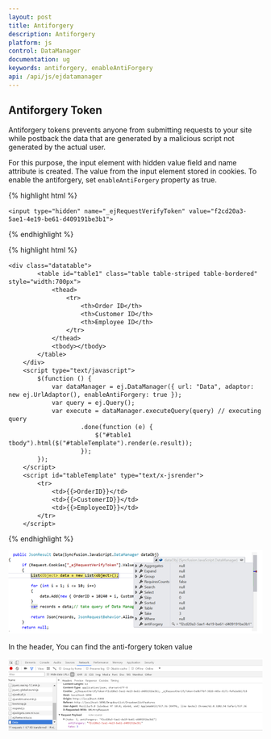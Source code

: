 ```yaml
---
layout: post
title: Antiforgery
description: Antiforgery
platform: js
control: DataManager
documentation: ug
keywords: antiforgery, enableAntiForgery
api: /api/js/ejdatamanager
---
```


## Antiforgery Token

Antiforgery tokens prevents anyone from submitting requests to your site while postback the data that are generated by a malicious script not generated by the actual user. 

For this purpose, the input element with hidden value field and name attribute is created. The value from the input element stored in cookies. To enable the antiforgery, set `enableAntiForgery` property as true.

{% highlight html %}

    <input type="hidden" name="_ejRequestVerifyToken" value="f2cd20a3-5ae1-4e19-be61-d409191be3b1">
     
{% endhighlight %}


{% highlight html %}


    <div class="datatable">
            <table id="table1" class="table table-striped table-bordered" style="width:700px">
                <thead>
                    <tr>
                        <th>Order ID</th>
                        <th>Customer ID</th>
                        <th>Employee ID</th>
                    </tr>
                </thead>
                <tbody></tbody>
            </table>
        </div>
        <script type="text/javascript">
            $(function () {
                var dataManager = ej.DataManager({ url: "Data", adaptor: new ej.UrlAdaptor(), enableAntiForgery: true });
                var query = ej.Query();
                var execute = dataManager.executeQuery(query) // executing query
                        .done(function (e) {
                            $("#table1 tbody").html($("#tableTemplate").render(e.result));
                        });
            });
        </script>
        <script id="tableTemplate" type="text/x-jsrender">
            <tr>
                <td>{{>OrderID}}</td>
                <td>{{>CustomerID}}</td>
                <td>{{>EmployeeID}}</td>
            </tr>
        </script>
        


{% endhighlight %}



![](Antiforgery_images/Antiforgery.png)

In the header, You can find the anti-forgery token value

![](Antiforgery_images/Antiforgery_header.png)
